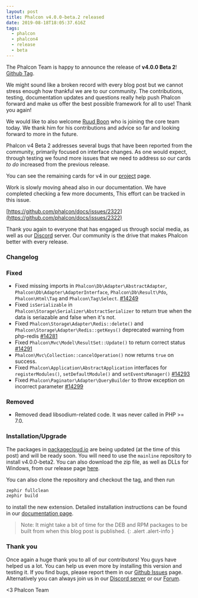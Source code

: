 ```yaml
---
layout: post
title: Phalcon v4.0.0-beta.2 released
date: 2019-08-18T18:05:37.616Z
tags:
  - phalcon
  - phalcon4
  - release
  - beta
---
```

The Phalcon Team is happy to announce the release of **v4.0.0 Beta 2**! [Github Tag](https://github.com/phalcon/cphalcon/releases/tag/v4.0.0-beta.2). 

We might sound like a broken record with every blog post but we cannot stress enough how thankful we are to our community. The contributions, testing, documentation updates and questions really help push Phalcon forward and make us offer the best possible framework for all to use! Thank you again!
<!--more-->

We would like to also welcome [Ruud Boon](https://github.com/ruudboon) who is joining the core team today. We thank him for his contributions and advice so far and looking forward to more in the future.

Phalcon v4 Beta 2 addresses several bugs that have been reported from the community, primarily focused on interface changes. As one would expect, through testing we found more issues that we need to address so our cards _to do_ increased from the previous release.

You can see the remaining cards for v4 in our [project](https://github.com/phalcon/cphalcon/projects/3) page. 

Work is slowly moving ahead also in our documentation. We have completed checking a few more documents, This effort can be tracked in this issue. 

[https://github.com/phalcon/docs/issues/2322](https://github.com/phalcon/docs/issues/2322)

Thank you again to everyone that has engaged us through social media, as well as our [Discord](https://phalcon.link/discord) server. Our community is the drive that makes Phalcon better with every release.

### Changelog
### Fixed
- Fixed missing imports in `Phalcon\Db\Adapter\AbstractAdapter`, `Phalcon\Db\Adapter\AdapterInterface`, `Phalcon\Db\Result\Pdo`, `Phalcon\Html\Tag` and `Phalcon\Tag\Select`. [#14249](https://github.com/phalcon/cphalcon/issues/14249)
- Fixed `isSerializable` in `Phalcon\Storage\Serializer\AbstractSerializer` to return true when the data is seriazable and false when it's not.
- Fixed `Phalcon\Storage\Adapter\Redis::delete()` and `Phalcon\Storage\Adapter\Redis::getKeys()` deprecated warning from php-redis [#14281](https://github.com/phalcon/cphalcon/issues/14281)
- Fixed `Phalcon\Mvc\Model\ResultSet::Update()` to return correct status [#14291](https://github.com/phalcon/cphalcon/issues/14291)
- `Phalcon\Mvc\Collection::cancelOperation()` now returns `true` on success.
- Fixed `Phalcon\Application\AbstractApplication` interfaces for `registerModules()`, `setDefaultModule()` and `setEventsManager()` [#14293](https://github.com/phalcon/cphalcon/issues/14293)
- Fixed `Phalcon\Paginator\Adapter\QueryBuilder` to throw exception on incorrect parameter [#14299](https://github.com/phalcon/cphalcon/issues/14299)

### Removed
- Removed dead libsodium-related code. It was never called in PHP >= 7.0.

### Installation/Upgrade
The packages in [packagecloud.io](https://packagecloud.io/phalcon) are being updated (at the time of this post) and will be ready soon. You will need to use the `mainline` repository to install v4.0.0-beta2. You can also download the zip file, as well as DLLs for Windows, from our release page [here](https://github.com/phalcon/cphalcon/releases/tag/v4.0.0-beta.2).

You can also clone the repository and checkout the tag, and then run

```bash
zephir fullclean
zephir build
```

to install the new extension. Detailed installation instructions can be found in our [documentation page](https://docs.phalcon.io/4.0/en/installation).

> Note: It might take a bit of time for the DEB and RPM packages to be built from when this blog post is published.
{: .alert .alert-info }

### Thank you
Once again a huge thank you to all of our contributors! You guys have helped us a lot. You can help us even more by installing this version and testing it. If you find bugs, please report them in our [Github Issues](https://github.com/phalcon/cphalcon/issues) page. Alternatively you can always join us in our [Discord server](https://phalcon.link/discord) or our [Forum](https://phalcon.link/forum).


<3 Phalcon Team
